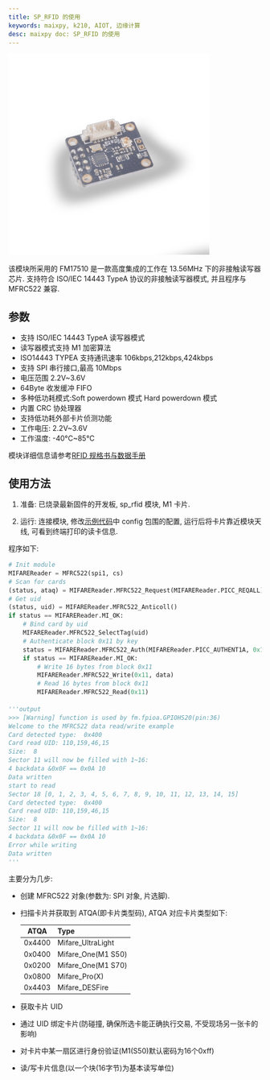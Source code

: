 ```yaml
---
title: SP_RFID 的使用
keywords: maixpy, k210, AIOT, 边缘计算
desc: maixpy doc: SP_RFID 的使用
---
```



<img src="../../../assets/hardware/module_spmod/sp_rfid.png"/>

该模块所采用的 FM17510 是一款高度集成的工作在 13.56MHz 下的非接触读写器芯片. 支持符合 ISO/IEC 14443 TypeA 协议的非接触读写器模式, 并且程序与 MFRC522 兼容.

## 参数

* 支持 ISO/IEC 14443 TypeA 读写器模式
* 读写器模式支持 M1 加密算法
* ISO14443 TYPEA 支持通讯速率 106kbps,212kbps,424kbps
* 支持 SPI 串行接口,最高 10Mbps
* 电压范围 2.2V~3.6V
* 64Byte 收发缓冲 FIFO
* 多种低功耗模式:Soft powerdown 模式 Hard powerdown 模式
* 内置 CRC 协处理器
* 支持低功耗外部卡片侦测功能
* 工作电压: 2.2V~3.6V
* 工作温度: -40°C~85°C

模块详细信息请参考[RFID 规格书与数据手册](http://api.dl.sipeed.com/shareURL/MAIX/HDK/sp_mod/sp_rfid)

## 使用方法

1. 准备: 已烧录最新固件的开发板, sp_rfid 模块, M1 卡片.

2. 运行: 连接模块, 修改[示例代码](https://github.com/sipeed/MaixPy_scripts/tree/master/modules/spmod/sp_rfid)中 config 包围的配置, 运行后将卡片靠近模块天线, 可看到终端打印的读卡信息.

程序如下:

```python
# Init module
MIFAREReader = MFRC522(spi1, cs)
# Scan for cards
(status, ataq) = MIFAREReader.MFRC522_Request(MIFAREReader.PICC_REQALL)
# Get uid
(status, uid) = MIFAREReader.MFRC522_Anticoll()
if status == MIFAREReader.MI_OK:
    # Bind card by uid
    MIFAREReader.MFRC522_SelectTag(uid)
    # Authenticate block 0x11 by key
    status = MIFAREReader.MFRC522_Auth(MIFAREReader.PICC_AUTHENT1A, 0x11, key, uid)
    if status == MIFAREReader.MI_OK:
        # Write 16 bytes from block 0x11
        MIFAREReader.MFRC522_Write(0x11, data)
        # Read 16 bytes from block 0x11
        MIFAREReader.MFRC522_Read(0x11)
        
'''output
>>> [Warning] function is used by fm.fpioa.GPIOHS20(pin:36)
Welcome to the MFRC522 data read/write example
Card detected type:  0x400
Card read UID: 110,159,46,15
Size:  8
Sector 11 will now be filled with 1~16:
4 backdata &0x0F == 0x0A 10
Data written
start to read
Sector 18 [0, 1, 2, 3, 4, 5, 6, 7, 8, 9, 10, 11, 12, 13, 14, 15]
Card detected type:  0x400
Card read UID: 110,159,46,15
Size:  8
Sector 11 will now be filled with 1~16:
4 backdata &0x0F == 0x0A 10
Error while writing
Data written
'''
```

主要分为几步:

* 创建 MFRC522 对象(参数为: SPI 对象, 片选脚).

* 扫描卡片并获取到 ATQA(即卡片类型码), ATQA 对应卡片类型如下:


  |  ATQA  | Type               |
  | :----: | :----------------- |
  | 0x4400 | Mifare_UltraLight  |
  | 0x0400 | Mifare_One(M1 S50) |
  | 0x0200 | Mifare_One(M1 S70) |
  | 0x0800 | Mifare_Pro(X)      |
  | 0x4403 | Mifare_DESFire     |
  
* 获取卡片 UID

* 通过 UID 绑定卡片(防碰撞, 确保所选卡能正确执行交易, 不受现场另一张卡的影响)

* 对卡片中某一扇区进行身份验证(M1(S50)默认密码为16个0xff)

* 读/写卡片信息(以一个块(16字节)为基本读写单位)
